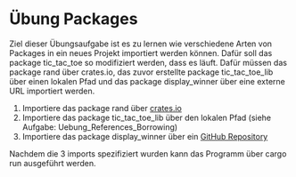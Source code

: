 # Übung Packages

Ziel dieser Übungsaufgabe ist es zu lernen wie verschiedene Arten von Packages in ein neues Projekt importiert werden können. Dafür soll das package tic_tac_toe so modifiziert werden, dass es läuft.
Dafür müssen das package rand über crates.io, das zuvor erstellte package tic_tac_toe_lib über einen lokalen Pfad und das package display_winner über eine externe URL importiert werden.

1. Importiere das package rand über [crates.io](https://crates.io/crates/rand)
2. Importiere das package tic_tac_toe_lib über den lokalen Pfad (siehe Aufgabe: Uebung_References_Borrowing)
3. Importiere das package display_winner über ein [GitHub Repository](https://github.com/programonaut/display_winner.git)

Nachdem die 3 imports spezifiziert wurden kann das Programm über cargo run ausgeführt werden.